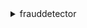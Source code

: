 <details>

<summary>
frauddetector
</summary>

- <details><summary>batch-create-variable</summary>

  * --variable-entries
  * --tags
  * --cli-input-json
  * --cli-input-yaml
  * --generate-cli-skeleton


- <details><summary>batch-get-variable</summary>

  * --names
  * --cli-input-json
  * --cli-input-yaml
  * --generate-cli-skeleton


- <details><summary>cancel-batch-prediction-job</summary>

  * --job-id
  * --cli-input-json
  * --cli-input-yaml
  * --generate-cli-skeleton


- <details><summary>create-batch-prediction-job</summary>

  * --job-id
  * --input-path
  * --output-path
  * --event-type-name
  * --detector-name
  * --detector-version
  * --iam-role-arn
  * --tags
  * --cli-input-json
  * --cli-input-yaml
  * --generate-cli-skeleton


- <details><summary>create-detector-version</summary>

  * --detector-id
  * --description
  * --external-model-endpoints
  * --rules
  * --model-versions
  * --rule-execution-mode
  * --tags
  * --cli-input-json
  * --cli-input-yaml
  * --generate-cli-skeleton


- <details><summary>create-model</summary>

  * --model-id
  * --model-type
  * --description
  * --event-type-name
  * --tags
  * --cli-input-json
  * --cli-input-yaml
  * --generate-cli-skeleton


- <details><summary>create-model-version</summary>

  * --model-id
  * --model-type
  * --training-data-source
  * --training-data-schema
  * --external-events-detail
  * --tags
  * --cli-input-json
  * --cli-input-yaml
  * --generate-cli-skeleton


- <details><summary>create-rule</summary>

  * --rule-id
  * --detector-id
  * --description
  * --expression
  * --language
  * --outcomes
  * --tags
  * --cli-input-json
  * --cli-input-yaml
  * --generate-cli-skeleton


- <details><summary>create-variable</summary>

  * --name
  * --data-type
  * --data-source
  * --default-value
  * --description
  * --variable-type
  * --tags
  * --cli-input-json
  * --cli-input-yaml
  * --generate-cli-skeleton


- <details><summary>delete-batch-prediction-job</summary>

  * --job-id
  * --cli-input-json
  * --cli-input-yaml
  * --generate-cli-skeleton


- <details><summary>delete-detector</summary>

  * --detector-id
  * --cli-input-json
  * --cli-input-yaml
  * --generate-cli-skeleton


- <details><summary>delete-detector-version</summary>

  * --detector-id
  * --detector-version-id
  * --cli-input-json
  * --cli-input-yaml
  * --generate-cli-skeleton


- <details><summary>delete-entity-type</summary>

  * --name
  * --cli-input-json
  * --cli-input-yaml
  * --generate-cli-skeleton


- <details><summary>delete-event</summary>

  * --event-id
  * --event-type-name
  * --cli-input-json
  * --cli-input-yaml
  * --generate-cli-skeleton


- <details><summary>delete-event-type</summary>

  * --name
  * --cli-input-json
  * --cli-input-yaml
  * --generate-cli-skeleton


- <details><summary>delete-external-model</summary>

  * --model-endpoint
  * --cli-input-json
  * --cli-input-yaml
  * --generate-cli-skeleton


- <details><summary>delete-label</summary>

  * --name
  * --cli-input-json
  * --cli-input-yaml
  * --generate-cli-skeleton


- <details><summary>delete-model</summary>

  * --model-id
  * --model-type
  * --cli-input-json
  * --cli-input-yaml
  * --generate-cli-skeleton


- <details><summary>delete-model-version</summary>

  * --model-id
  * --model-type
  * --model-version-number
  * --cli-input-json
  * --cli-input-yaml
  * --generate-cli-skeleton


- <details><summary>delete-outcome</summary>

  * --name
  * --cli-input-json
  * --cli-input-yaml
  * --generate-cli-skeleton


- <details><summary>delete-rule</summary>

  * --rule
  * --cli-input-json
  * --cli-input-yaml
  * --generate-cli-skeleton


- <details><summary>delete-variable</summary>

  * --name
  * --cli-input-json
  * --cli-input-yaml
  * --generate-cli-skeleton


- <details><summary>describe-detector</summary>

  * --detector-id
  * --next-token
  * --max-results
  * --cli-input-json
  * --cli-input-yaml
  * --generate-cli-skeleton


- <details><summary>describe-model-versions</summary>

  * --model-id
  * --model-version-number
  * --model-type
  * --next-token
  * --max-results
  * --cli-input-json
  * --cli-input-yaml
  * --generate-cli-skeleton


- <details><summary>get-batch-prediction-jobs</summary>

  * --job-id
  * --max-results
  * --next-token
  * --cli-input-json
  * --cli-input-yaml
  * --generate-cli-skeleton


- <details><summary>get-detectors</summary>

  * --detector-id
  * --next-token
  * --max-results
  * --cli-input-json
  * --cli-input-yaml
  * --generate-cli-skeleton


- <details><summary>get-detector-version</summary>

  * --detector-id
  * --detector-version-id
  * --cli-input-json
  * --cli-input-yaml
  * --generate-cli-skeleton


- <details><summary>get-entity-types</summary>

  * --name
  * --next-token
  * --max-results
  * --cli-input-json
  * --cli-input-yaml
  * --generate-cli-skeleton


- <details><summary>get-event-prediction</summary>

  * --detector-id
  * --detector-version-id
  * --event-id
  * --event-type-name
  * --entities
  * --event-timestamp
  * --event-variables
  * --external-model-endpoint-data-blobs
  * --cli-input-json
  * --cli-input-yaml
  * --generate-cli-skeleton


- <details><summary>get-event-types</summary>

  * --name
  * --next-token
  * --max-results
  * --cli-input-json
  * --cli-input-yaml
  * --generate-cli-skeleton


- <details><summary>get-external-models</summary>

  * --model-endpoint
  * --next-token
  * --max-results
  * --cli-input-json
  * --cli-input-yaml
  * --generate-cli-skeleton


- <details><summary>get-kms-encryption-key</summary>

  * --cli-input-json
  * --cli-input-yaml
  * --generate-cli-skeleton


- <details><summary>get-labels</summary>

  * --name
  * --next-token
  * --max-results
  * --cli-input-json
  * --cli-input-yaml
  * --generate-cli-skeleton


- <details><summary>get-models</summary>

  * --model-id
  * --model-type
  * --next-token
  * --max-results
  * --cli-input-json
  * --cli-input-yaml
  * --generate-cli-skeleton


- <details><summary>get-model-version</summary>

  * --model-id
  * --model-type
  * --model-version-number
  * --cli-input-json
  * --cli-input-yaml
  * --generate-cli-skeleton


- <details><summary>get-outcomes</summary>

  * --name
  * --next-token
  * --max-results
  * --cli-input-json
  * --cli-input-yaml
  * --generate-cli-skeleton


- <details><summary>get-rules</summary>

  * --rule-id
  * --detector-id
  * --rule-version
  * --next-token
  * --max-results
  * --cli-input-json
  * --cli-input-yaml
  * --generate-cli-skeleton


- <details><summary>get-variables</summary>

  * --name
  * --next-token
  * --max-results
  * --cli-input-json
  * --cli-input-yaml
  * --generate-cli-skeleton


- <details><summary>help</summary>

  * 


- <details><summary>list-tags-for-resource</summary>

  * --resource-arn
  * --next-token
  * --max-results
  * --cli-input-json
  * --cli-input-yaml
  * --generate-cli-skeleton


- <details><summary>put-detector</summary>

  * --detector-id
  * --description
  * --event-type-name
  * --tags
  * --cli-input-json
  * --cli-input-yaml
  * --generate-cli-skeleton


- <details><summary>put-entity-type</summary>

  * --name
  * --description
  * --tags
  * --cli-input-json
  * --cli-input-yaml
  * --generate-cli-skeleton


- <details><summary>put-event-type</summary>

  * --name
  * --description
  * --event-variables
  * --labels
  * --entity-types
  * --tags
  * --cli-input-json
  * --cli-input-yaml
  * --generate-cli-skeleton


- <details><summary>put-external-model</summary>

  * --model-endpoint
  * --model-source
  * --invoke-model-endpoint-role-arn
  * --input-configuration
  * --output-configuration
  * --model-endpoint-status
  * --tags
  * --cli-input-json
  * --cli-input-yaml
  * --generate-cli-skeleton


- <details><summary>put-kms-encryption-key</summary>

  * --kms-encryption-key-arn
  * --cli-input-json
  * --cli-input-yaml
  * --generate-cli-skeleton


- <details><summary>put-label</summary>

  * --name
  * --description
  * --tags
  * --cli-input-json
  * --cli-input-yaml
  * --generate-cli-skeleton


- <details><summary>put-outcome</summary>

  * --name
  * --description
  * --tags
  * --cli-input-json
  * --cli-input-yaml
  * --generate-cli-skeleton


- <details><summary>tag-resource</summary>

  * --resource-arn
  * --tags
  * --cli-input-json
  * --cli-input-yaml
  * --generate-cli-skeleton


- <details><summary>untag-resource</summary>

  * --resource-arn
  * --tag-keys
  * --cli-input-json
  * --cli-input-yaml
  * --generate-cli-skeleton


- <details><summary>update-detector-version</summary>

  * --detector-id
  * --detector-version-id
  * --external-model-endpoints
  * --rules
  * --description
  * --model-versions
  * --rule-execution-mode
  * --cli-input-json
  * --cli-input-yaml
  * --generate-cli-skeleton


- <details><summary>update-detector-version-metadata</summary>

  * --detector-id
  * --detector-version-id
  * --description
  * --cli-input-json
  * --cli-input-yaml
  * --generate-cli-skeleton


- <details><summary>update-detector-version-status</summary>

  * --detector-id
  * --detector-version-id
  * --status
  * --cli-input-json
  * --cli-input-yaml
  * --generate-cli-skeleton


- <details><summary>update-model</summary>

  * --model-id
  * --model-type
  * --description
  * --cli-input-json
  * --cli-input-yaml
  * --generate-cli-skeleton


- <details><summary>update-model-version</summary>

  * --model-id
  * --model-type
  * --major-version-number
  * --external-events-detail
  * --tags
  * --cli-input-json
  * --cli-input-yaml
  * --generate-cli-skeleton


- <details><summary>update-model-version-status</summary>

  * --model-id
  * --model-type
  * --model-version-number
  * --status
  * --cli-input-json
  * --cli-input-yaml
  * --generate-cli-skeleton


- <details><summary>update-rule-metadata</summary>

  * --rule
  * --description
  * --cli-input-json
  * --cli-input-yaml
  * --generate-cli-skeleton


- <details><summary>update-rule-version</summary>

  * --rule
  * --description
  * --expression
  * --language
  * --outcomes
  * --tags
  * --cli-input-json
  * --cli-input-yaml
  * --generate-cli-skeleton


- <details><summary>update-variable</summary>

  * --name
  * --default-value
  * --description
  * --variable-type
  * --cli-input-json
  * --cli-input-yaml
  * --generate-cli-skeleton


</details>

